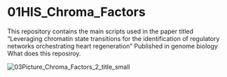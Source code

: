 # 01HIS_Chroma_Factors
This repository contains the main scripts used in the paper titled “Leveraging chromatin state transitions for the identification of regulatory networks orchestrating heart regeneration” Published in genome biology 
What does this reposiroy.

![03Picture_Chroma_Factors_2_title_small](https://github.com/jcorder316/01HIS_Chroma_Factors/assets/48988005/95189917-030b-441d-8725-ca994c1a7184)
